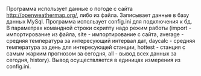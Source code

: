 Программа использует данные о погоде с сайта http://openweathermap.org/, либо из файла. 
Записывает данные в базу данных MySql. 
Программа использует config.ini для подключения к бд.
В параметрах командной строки скрипту надо режим работы (import - импортирование из файла, site - импортирование с сайта, 
average - средняя температура за интересующий интервал дат, daycalc - средняя температура за день для интересующей станции, 
hottest - станция с самым жарким прогнозом за сегодня, all - вывод всех данных за сегодня, history).
Вывод осуществляется в единицах измерения из config.ini.
